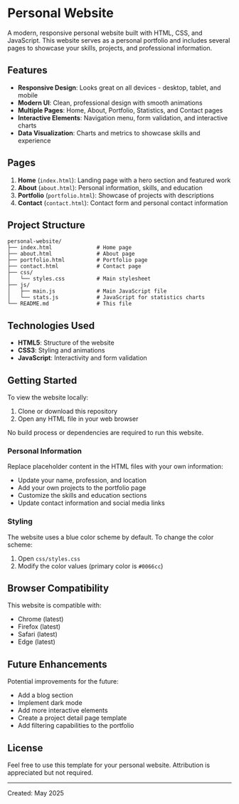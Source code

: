 # Personal Website

A modern, responsive personal website built with HTML, CSS, and JavaScript. This website serves as a personal portfolio and includes several pages to showcase your skills, projects, and professional information.

## Features

- **Responsive Design**: Looks great on all devices - desktop, tablet, and mobile
- **Modern UI**: Clean, professional design with smooth animations
- **Multiple Pages**: Home, About, Portfolio, Statistics, and Contact pages
- **Interactive Elements**: Navigation menu, form validation, and interactive charts
- **Data Visualization**: Charts and metrics to showcase skills and experience

## Pages

1. **Home** (`index.html`): Landing page with a hero section and featured work
2. **About** (`about.html`): Personal information, skills, and education
3. **Portfolio** (`portfolio.html`): Showcase of projects with descriptions
4. **Contact** (`contact.html`): Contact form and personal contact information

## Project Structure

```
personal-website/
├── index.html              # Home page
├── about.html              # About page
├── portfolio.html          # Portfolio page
├── contact.html            # Contact page
├── css/
│   └── styles.css          # Main stylesheet
├── js/
│   ├── main.js             # Main JavaScript file
│   └── stats.js            # JavaScript for statistics charts
└── README.md               # This file
```

## Technologies Used

- **HTML5**: Structure of the website
- **CSS3**: Styling and animations
- **JavaScript**: Interactivity and form validation

## Getting Started

To view the website locally:

1. Clone or download this repository
2. Open any HTML file in your web browser

No build process or dependencies are required to run this website.

### Personal Information

Replace placeholder content in the HTML files with your own information:

- Update your name, profession, and location
- Add your own projects to the portfolio page
- Customize the skills and education sections
- Update contact information and social media links

### Styling

The website uses a blue color scheme by default. To change the color scheme:

1. Open `css/styles.css`
2. Modify the color values (primary color is `#0066cc`)


## Browser Compatibility

This website is compatible with:

- Chrome (latest)
- Firefox (latest)
- Safari (latest)
- Edge (latest)

## Future Enhancements

Potential improvements for the future:

- Add a blog section
- Implement dark mode
- Add more interactive elements
- Create a project detail page template
- Add filtering capabilities to the portfolio

## License

Feel free to use this template for your personal website. Attribution is appreciated but not required.

---

Created: May 2025
